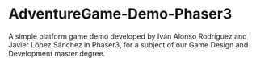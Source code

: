 # AdventureGame-Demo-Phaser3
A simple platform game demo developed by Iván Alonso Rodríguez and Javier López Sánchez in Phaser3, for a subject of our Game Design and Development master degree.
